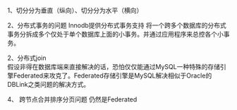 1、切分分为垂直（纵向）、切分分为水平（横向）

2、分布式事务的问题
	Innodb提供分布式事务支持
	将一个跨多个数据库的分布式事务分拆成多个仅处于单个数据库上面的小事务。并通过应用程序来总控各个小事务。

2、分布式join  
	假设非得在数据库端来直接解决的话，恐怕仅仅能通过MySQL一种特殊的存储引擎Federated来攻克了。Federated存储引擎是MySQL解决相似于Oracle的DBLink之类问题的解决方式。
	
	
4、 跨节点合并排序分页问题
	仍然是Federated
	
